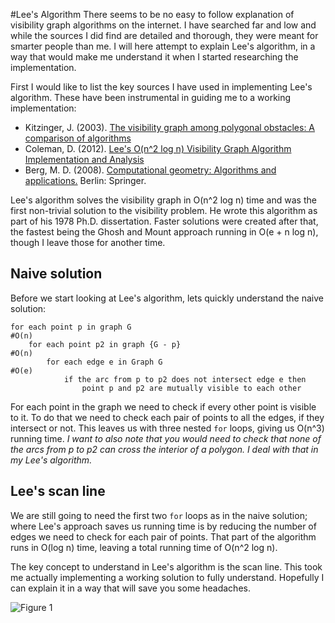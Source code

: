 #Lee's Algorithm
There seems to be no easy to follow explanation of visibility graph algorithms
on the internet. I have searched far and low and while the sources I did find
are detailed and thorough, they were meant for smarter people than me. I will
here attempt to explain Lee's algorithm, in a way that would make me understand
it when I started researching the implementation.

First I would like to list the key sources I have used in implementing Lee's
algorithm. These have been instrumental in guiding me to a working
implementation:

* Kitzinger, J. (2003). [The visibility graph among polygonal obstacles:
A comparison of algorithms](http://www.cs.unm.edu/~moore/tr/03-05/Kitzingerthesis.pdf)
* Coleman, D. (2012). [Lee's O(n^2 log n) Visibility Graph Algorithm
Implementation and Analysis](http://dav.ee/papers/Visibility_Graph_Algorithm.pdf)
* Berg, M. D. (2008). [Computational geometry: Algorithms and applications.](http://www.amazon.com/Computational-Geometry-Applications-Mark-Berg/dp/3540779736/)
Berlin: Springer.

Lee's algorithm solves the visibility graph in O(n^2 log n) time and was the
first non-trivial solution to the visibility problem. He wrote this algorithm
as part of his 1978 Ph.D. dissertation. Faster solutions were created after
that, the fastest being the Ghosh and Mount approach running in O(e + n log n),
though I leave those for another time.

## Naive solution
Before we start looking at Lee's algorithm, lets quickly understand the naive
solution:

    for each point p in graph G                                             #O(n)
        for each point p2 in graph {G - p}                                  #O(n)
            for each edge e in Graph G                                      #O(e)
                if the arc from p to p2 does not intersect edge e then
                    point p and p2 are mutually visible to each other

For each point in the graph we need to check if every other point is visible
to it. To do that we need to check each pair of points to all the edges, if they
intersect or not. This leaves us with three nested `for` loops, giving us
O(n^3) running time. _I want to also note that you would need to check that none
of the arcs from p to p2 can cross the interior of a polygon. I deal with that
in my Lee's algorithm._

## Lee's scan line
We are still going to need the first two `for` loops as in the naive solution;
where Lee's approach saves us running time is by reducing the number of
edges we need to check for each pair of points. That part of the algorithm runs
in O(log n) time, leaving a total running time of O(n^2 log n).

The key concept to understand in Lee's algorithm is the scan line. This took me
actually implementing a working solution to fully understand. Hopefully I can
explain it in a way that will save you some headaches.

![Figure 1](lee_figure1.png)
